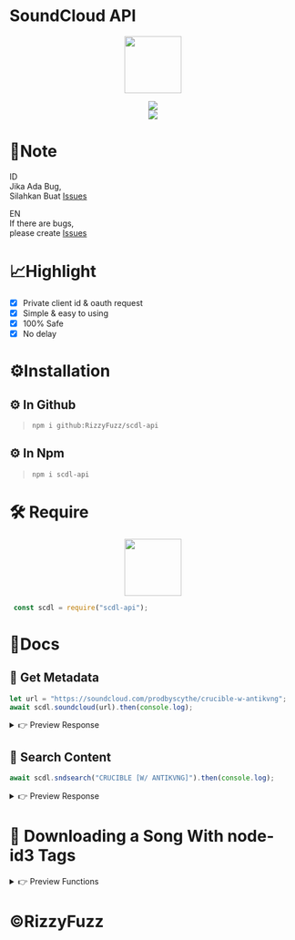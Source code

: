 # SoundCloud API
<p align="center">
<a target="_blank" href="https://1000logos.net/wp-content/uploads/2021/04/Soundcloud-logo-768x432.png"><img src="https://1000logos.net/wp-content/uploads/2021/04/Soundcloud-logo-768x432.png" alt="" height="100"
/></a>
</p>

<p align="center">
<a target="_blank" href="//npmjs.com/scdl-api"><img src="https://img.shields.io/npm/dw/scdl-api?color=red&label=Downloads&logo=npm&style=flat"></a>
<br>
<a target="_blank" href="https://www.npmjs.com/package/scdl-api?activeTab=versions"><img src="https://img.shields.io/npm/v/scdl-api?color=green&label=version&logo=npm&style=social"></a>
</p>

# 📝Note

ID<br>
Jika Ada Bug,<br>
Silahkan Buat [Issues](https://github.com/RizzyFuzz/scdl-api/issues/new)

EN<br>
If there are bugs,<br>
please create [Issues](https://github.com/RizzyFuzz/scdl-api/issues/new)

# 📈Highlight 
-   [x] Private client id & oauth request
-   [x] Simple & easy to using
-   [x] 100% Safe
-   [x] No delay

# ⚙️Installation

## ⚙️ In Github

> `npm i github:RizzyFuzz/scdl-api`

## ⚙️ In Npm

> `npm i scdl-api`

# 🛠️ Require

<p align="center">
<a target="_blank" href="https://nodei.co/npm/scdl-api/"><img src="https://nodei.co/npm/scdl-api.png?downloads=true&downloadRank=true&stars=true" alt="" height="100"
/></a>
</p>

```js
 const scdl = require("scdl-api");
```



# 📕Docs

## 📄 Get Metadata
``` js
let url = "https://soundcloud.com/prodbyscythe/crucible-w-antikvng";
await scdl.soundcloud(url).then(console.log);
```

<details>
<summary>👉 Preview Response</summary>
  
```js
{
  title: 'CRUCIBLE [W/ ANTIKVNG]',
  artist: 'sćythe',
  sharing: 'Public',
  genre: 'Unknown',
  likes: '189',
  comment: '75',
  reposts: '65',
  playback: '3.5K',
  duration: '00:02:30',
  createdAt: '2 February 2023, 04:23:09',
  description: '@antikvng\n\nbday upload!? 1/?!?!/',
  user: {
    artist: 'sćythe',
    username: 'prodbyscythe',
    track_count: '19',
    followers: '882',
    following: '247',
    permalink_url: 'https://soundcloud.com/prodbyscythe',
    avatar_url: 'https://i1.sndcdn.com/avatars-e4jEca43pMXqY0Gk-EVEPWQ-original.jpg'
  },
  media: {
    artwork_url: 'https://i1.sndcdn.com/artworks-GdEMyJyExIc7zEPs-WAKBCg-original.jpg',
    stream_url: 'https://tinyurl.com/2hsujao2'
  },
  status: 200,
  creator: 'RizzyFuzz'
}
```
</details>
  
## 🔎 Search Content
```js
await scdl.sndsearch("CRUCIBLE [W/ ANTIKVNG]").then(console.log);
```
<details>
<summary>👉 Preview Response</summary>
  
```js
{
  result: [
    {
      title: 'CRUCIBLE [W/ ANTIKVNG]',
      url: 'https://m.soundcloud.com/prodbyscythe/crucible-w-antikvng',
      thumb: 'https://i1.sndcdn.com/artworks-GdEMyJyExIc7zEPs-WAKBCg-original.jpg',
      artist: 'sćythe',
      views: '3483',
      release: '1mo',
      timestamp: '2:30'
    },
    {
      title: 'wwyd. w/ blayence',
      url: 'https://m.soundcloud.com/antikvng/wwyd',
      thumb: 'https://i1.sndcdn.com/artworks-9BSkjWlePgIGTDRT-zZCxYw-original.jpg',
      artist: 'antikvng',
      views: '6914',
      release: '2w',
      timestamp: '2:19'
    },
    {
      title: 'GLUTEN. w/ legend',
      url: 'https://m.soundcloud.com/antikvng/gluten',
      thumb: 'https://i1.sndcdn.com/artworks-mwGJtFyU2MUKj9Er-mQFEvA-original.jpg',
      artist: 'antikvng',
      views: '7687',
      release: '2mo',
      timestamp: '1:56'
    },
    {
      title: 'every chance i get. (w/ bsterthegawd, legend)',
      url: 'https://m.soundcloud.com/antikvng/everychance',
      thumb: 'https://i1.sndcdn.com/artworks-99oB0MEUSQIWQZ1z-72dMAg-original.jpg',
      artist: 'antikvng',
      views: '47.5K',
      release: '1y',
      timestamp: '3:52'
    },
    {
      title: 'yungblood. (w/ kedalos)',
      url: 'https://m.soundcloud.com/antikvng/yungblood',
      thumb: 'https://i1.sndcdn.com/artworks-5OOl81OOnYnTWk6A-NVz3Yg-original.jpg',
      artist: 'antikvng',
      views: '15.7K',
      release: '8mo',
      timestamp: '1:36'
    },
    {
      title: 'mad man. (w/ legend)',
      url: 'https://m.soundcloud.com/antikvng/margiela',
      thumb: 'https://i1.sndcdn.com/artworks-ggkjDCzbnsqFQGJR-Nqyj0A-original.jpg',
      artist: 'antikvng',
      views: '37.8K',
      release: '1y',
      timestamp: '2:42'
    },
    {
      title: 'HELLMARY. (w/ KÉDALOS & SOMNII)',
      url: 'https://m.soundcloud.com/antikvng/hellmary',
      thumb: 'https://i1.sndcdn.com/artworks-RvNeWegzCfoeQryz-LRWsjA-original.jpg',
      artist: 'antikvng',
      views: '40.5K',
      release: '1y',
      timestamp: '5:00'
    },
    {
      title: 'a-man w/ blayence',
      url: 'https://m.soundcloud.com/antikvng/aman',
      thumb: 'https://i1.sndcdn.com/artworks-VfH8w9HI9FZnd9CR-6WBYyA-original.jpg',
      artist: 'antikvng',
      views: '14.6K',
      release: '4mo',
      timestamp: '2:36'
    },
    {
      title: "KILL 'EM ALL w/ antikvng",
      url: 'https://m.soundcloud.com/bsterthegawd/kill-em-all-w-antikvng',
      thumb: 'https://i1.sndcdn.com/artworks-EmBvSwzuJ9nVzvHz-htC8yg-original.jpg',
      artist: 'bsterthegawd',
      views: '25.7K',
      release: '4mo',
      timestamp: '2:48'
    },
    {
      title: 'final stage (w/ bster)',
      url: 'https://m.soundcloud.com/antikvng/final-stage-w-bster',
      thumb: 'https://i1.sndcdn.com/artworks-Lg7mL918dzoBwibe-y21FDQ-original.jpg',
      artist: 'antikvng',
      views: '36.7K',
      release: '2y',
      timestamp: '1:39'
    }
  ],
  status: 200,
  creator: 'RizzyFuzz'
}
```
</details>

# 💾 Downloading a Song With node-id3 Tags

<details>
<summary>👉 Preview Functions</summary>
  
```js
const scdl = require("scdl-api");
const fs = require("fs");
const axios = require("axios");
const { spawn } = require("child_process");
const NodeID3 = require("node-id3");

async function downloadSong(url) {
  try {
    const song = await scdl.soundcloud(url);
    const streamUrl = `${song.media.stream_url}`;

    const response = await axios.get(streamUrl, { responseType: "arraybuffer" });
    const audioBuffer = Buffer.from(response.data);

    //Convert audio to 360kbps
    const ffmpeg = spawn("ffmpeg", [
      "-i", "pipe:0",
      "-f", "mp3",
      "-ab", "360k",
      "-"
    ]);

    const filename = `${song.title}.mp3`;

    ffmpeg.stdout.pipe(fs.createWriteStream(filename));

    ffmpeg.stdin.write(audioBuffer);
    ffmpeg.stdin.end();

    ffmpeg.on("close", async (code) => {
      if (code === 0) {
        const tags = {
          title: song.title,
          artist: song.artist,
          album: song.title,
          year: song.created_at,
          image: {
            mime: "image/jpeg",
            type: {
              id: 3,
              name: "front cover"
            },
            description: "SoundCloud album cover",
            imageBuffer: await axios.get(song.artwork_url, { responseType: "arraybuffer" })
              .then((res) => Buffer.from(res.data))
              .catch((err) => console.error("Error downloading album art:", err))
          }
        };

        const success = NodeID3.write(tags, filename);
        if (success) {
          console.log(`Finished writing song "${song.title}" to file "${filename}"!`);
        } else {
          console.error("Failed to write ID3 tags to file");
        }
      } else {
        console.error(`FFmpeg process exited with code ${code}`);
      }
    });
  } catch (err) {
    console.error(err);
  }
}

downloadSong("https://soundcloud.com/prodbyscythe/crucible-w-antikvng");
```
</details>

# ©RizzyFuzz
